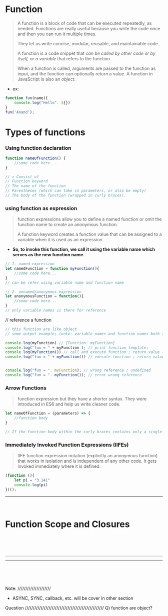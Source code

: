 # Function

> A function is a block of code that can be executed repeatedly, as needed. Functions are really useful because you write the code once and then you can run it multiple times.
>
> They let us write concise, modular, reusable, and maintainable code.
>
> A function is a code snippet that *can be called by other code or by itself, or a variable* that refers to the function.
> 
> When a function is called, arguments are passed to the function as input, and the function can optionally return a value. A function in JavaScript is also an *object*.

- ex:
```javascript
function fun(name){
    console.log("Hello". ${})
}
fun('Anand');
```

# Types of functions

### Using function declaration

```javascript
function nameOfFunction() {
	//some code here....
}

// > Consist of
// Function keyword
// The name of the function
// Parentheses (which can take in parameters, or also be empty)
// The body of the function (wrapped in curly braces).
```

### using function as expression

>  function expressions allow you to define a named function or omit the function name to create an anonymous function.
>
> A function keyword creates a function value that can be assigned to a variable when it is used as an expression.
- **So, to invoke this function, we call it using the variable name which serves as the new function name.**
  
```javascript
// 1. named expression
let namedFunction = function myFunction(){
	//some code here...
}
// can be refer using variable name and function name

// 2. unnamed/anonymous expression
let anonymousFunction = function(){
	//some code here...
}
// only variable names is there for reference

```
// reference a function

```javascript
// this function are like object
// some output example; (note: variable names and function names both are same properties)

console.log(myFunction) // [Function: myFunction]
console.log("fun = " + myFunction ); // print function template;
console.log(myFunction()) // call and execute function ; return value (undefined)
console.log("fun = " + myFunction()) // execute function ; return value (undefined)


console.log("fun = ". myFunction); // wrong reference ; undefined
console.log("fun = ". myFunction()); // error wrong reference

```

### Arrow Functions
> function expression but they have a shorter syntax. They were introduced in ES6 and help us write cleaner code.
>

```javascript
let nameOfFunction = (parameters) => {
	//function body
}

// If the function body within the curly braces contains only a single statement, then the braces can be omitted

```

### Immediately Invoked Function Expressions (IIFEs)

> IIFE function expression notation (explicitly an anonymous function) that works in isolation and is independent of any other code. It gets invoked immediately where it is defined.
>
```javascript
(function (){
	let pi = "3.141"
    console.log(pi)
})();
```

<hr/>
<br>

# Function Scope and Closures



<br/>
<br/>
<br/>
<hr/>
<hr/>
<br/>
<br/>
<br/>

Note: /////////////////////
- ASYNC, SYNC, callback, etc. will be cover in other section


Question //////////////////////////////////////////////////
Q) function are object?